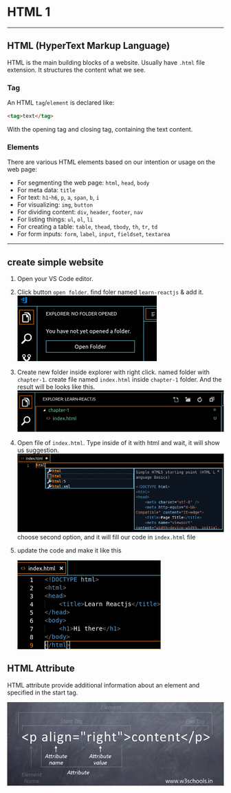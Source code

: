 # HTML 1

---

## HTML (HyperText Markup Language)

HTML is the main building blocks of a website. Usually have `.html` file extension. It structures the content what we see.

### Tag

An HTML `tag`/`element` is declared like:

```html
<tag>text</tag>
```

With the opening tag and closing tag, containing the text content.

### Elements

There are various HTML elements based on our intention or usage on the web page:

* For segmenting the web page: `html`, `head`, `body`
* For meta data: `title`
* For text: `h1`-`h6`, `p`, `a`, `span`, `b`, `i`
* For visualizing: `img`, `button`
* For dividing content: `div`, `header`, `footer`, `nav`
* For listing things: `ul`, `ol`, `li`
* For creating a table: `table`, `thead`, `tbody`, `th`, `tr`, `td`
* For form inputs: `form`, `label`, `input`, `fieldset`, `textarea`

---

## create simple website

1. Open your VS Code editor.
2. Click button `open folder`. find foler named `learn-reactjs` & add it.
![](./assets/open-folder.png)

3. Create new folder inside explorer with right click. named folder with `chapter-1`. create file named `index.html` inside `chapter-1` folder. And the result will be looks like this.
![](./assets/vs-code-folder-file-structure.png)

4. Open file of `index.html`. Type inside of it with html and wait, it will show us suggestion.
![](./assets/vs-code-suggestion.png)
choose second option, and it will fill our code in `index.html` file

5. update the code and make it like this
   
   ![](./assets/index-html-result.png)


## HTML Attribute

HTML attribute provide additional information about an element and specified in the start tag.

![html-attribute](./assets/html-attribute.jpg)